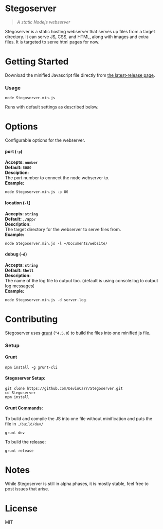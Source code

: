 Stegoserver
============
>*A static Nodejs webserver*

Stegoserver is a static hosting webserver that serves up files from a target directory.
It can serve JS, CSS, and HTML, along with images and extra files. It is targeted to serve
html pages for now.

Getting Started
============

Download the minified Javascript file directly from
[the latest-release page](https://github.com/DevinCarr/Stegoserver/releases/latest).

### Usage

```shell
node Stegoserver.min.js
```
Runs with default settings as described below.



Options
============
Configurable options for the webserver.

#### port (`-p`)

**Accepts: `number`  
Default: `8080`  
Desciption:**  
The port number to connect the node webserver to.  
**Example:**  
```shell
node Stegoserver.min.js -p 80
```

#### location (`-l`)
**Accepts: `string`  
Default: `./app/`  
Description:**  
The target directory for the webserver to serve files from.  
**Example:**  
```shell
node Stegoserver.min.js -l ~/Documents/website/
```

#### debug (`-d`)
**Accepts: `string`  
Default: `Shell`  
Description:**  
The name of the log file to output too. (default is using console.log to output log messages)  
**Example:**  
```shell
node Stegoserver.min.js -d server.log
```

Contributing
============
Stegoserver uses [grunt](http://gruntjs.com/) (`^4.5.0`) to build the files into one minified
js file.

### Setup

#### Grunt
```shell
npm install -g grunt-cli
```
#### Stegoserver Setup:
```shell
git clone https://github.com/DevinCarr/Stegoserver.git
cd Stegoserver
npm install
```
#### Grunt Commands:

To build and compile the JS into one file without minification and puts the file in `./build/dev/`
```shell
grunt dev
```

To build the release:
```shell
grunt release
```


Notes
============
While Stegoserver is still in alpha phases, it is mostly stable, feel free to post
issues that arise.

License
============
MIT
